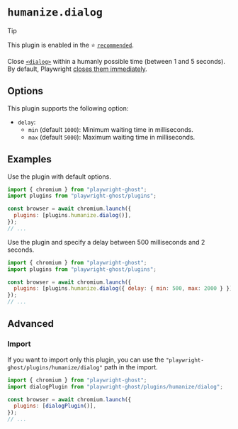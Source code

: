 # `humanize.dialog`

> [!TIP]
>
> This plugin is enabled in the ⭐️ [`recommended`](../recommended.md).

Close [`<dialog>`](https://developer.mozilla.org/Web/HTML/Element/dialog) within
a humanly possible time (between 1 and 5 seconds). By default, Playwright
[closes them immediately](https://playwright.dev/docs/dialogs).

## Options

This plugin supports the following option:

- `delay`:
  - `min` (default `1000`): Minimum waiting time in milliseconds.
  - `max` (default `5000`): Maximum waiting time in milliseconds.

## Examples

Use the plugin with default options.

```javascript
import { chromium } from "playwright-ghost";
import plugins from "playwright-ghost/plugins";

const browser = await chromium.launch({
  plugins: [plugins.humanize.dialog()],
});
// ...
```

Use the plugin and specify a delay between 500 milliseconds and 2 seconds.

```javascript
import { chromium } from "playwright-ghost";
import plugins from "playwright-ghost/plugins";

const browser = await chromium.launch({
  plugins: [plugins.humanize.dialog({ delay: { min: 500, max: 2000 } })],
});
// ...
```

## Advanced

### Import

If you want to import only this plugin, you can use the
`"playwright-ghost/plugins/humanize/dialog"` path in the import.

```javascript
import { chromium } from "playwright-ghost";
import dialogPlugin from "playwright-ghost/plugins/humanize/dialog";

const browser = await chromium.launch({
  plugins: [dialogPlugin()],
});
// ...
```
